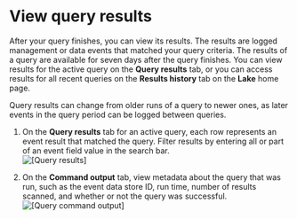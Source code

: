 # View query results<a name="query-results"></a>

After your query finishes, you can view its results\. The results are logged management or data events that matched your query criteria\. The results of a query are available for seven days after the query finishes\. You can view results for the active query on the **Query results** tab, or you can access results for all recent queries on the **Results history** tab on the **Lake** home page\.

Query results can change from older runs of a query to newer ones, as later events in the query period can be logged between queries\.

1. On the **Query results** tab for an active query, each row represents an event result that matched the query\. Filter results by entering all or part of an event field value in the search bar\.  
![\[Query results\]](http://docs.aws.amazon.com/awscloudtrail/latest/userguide/images/query-results.png)

1. On the **Command output** tab, view metadata about the query that was run, such as the event data store ID, run time, number of results scanned, and whether or not the query was successful\.  
![\[Query command output\]](http://docs.aws.amazon.com/awscloudtrail/latest/userguide/images/query-command-output.png)